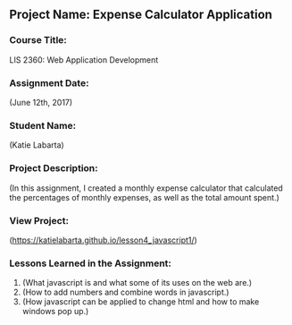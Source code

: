 ## Project Name:  Expense Calculator Application

### Course Title:
LIS 2360:  Web Application Development

### Assignment Date:  
(June 12th, 2017)

### Student Name:  
(Katie Labarta)

### Project Description:
(In this assignment, I created a monthly expense calculator that calculated the percentages of monthly expenses, as well as the total amount spent.)

### View Project:
(https://katielabarta.github.io/lesson4_javascript1/)

### Lessons Learned in the Assignment:
1. (What javascript is and what some of its uses on the web are.)
2. (How to add numbers and combine words in javascript.)
3. (How javascript can be applied to change html and how to make windows pop up.)

